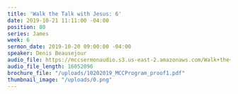 ```yaml
---
title: 'Walk the Talk with Jesus: 6'
date: 2019-10-21 11:11:00 -04:00
position: 80
series: James
week: 6
sermon_date: 2019-10-20 09:00:00 -04:00
speaker: Denis Beausejour
audio_file: https://mccsermonaudio.s3.us-east-2.amazonaws.com/Walk+the+Talk+with+Jesus/Walk+the+Talk+with+Jesus_+6.lite.mp3
audio_file_length: 16052096
brochure_file: "/uploads/10202019_MCCProgram_proof1.pdf"
thumbnail_image: "/uploads/0.png"
---
```


